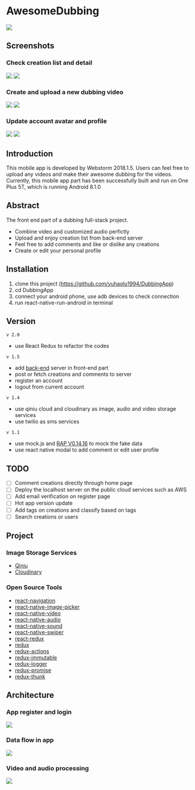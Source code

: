 # AwesomeDubbing
![](https://github.com/yuhaolu1994/DubbingApp/blob/master/android/app/src/main/res/mipmap-xxhdpi/ic_launcher.png)

## Screenshots
### Check creation list and detail
![](https://github.com/yuhaolu1994/DubbingApp/blob/master/art/new_creation.gif)
![](https://github.com/yuhaolu1994/DubbingApp/blob/master/art/creation_detail.gif)

### Create and upload a new dubbing video
![](https://github.com/yuhaolu1994/DubbingApp/blob/master/art/creation_made.gif)
![](https://github.com/yuhaolu1994/DubbingApp/blob/master/art/creation_post.gif)

### Update account avatar and profile
![](https://github.com/yuhaolu1994/DubbingApp/blob/master/art/account_avatar.gif)
![](https://github.com/yuhaolu1994/DubbingApp/blob/master/art/account_profile.gif)

## Introduction
This mobile app is developed by Webstorm 2018.1.5. Users can feel free to upload any videos and make their awesome dubbing for the videos. Currently, this mobile app part has been successfully built and run on One Plus 5T, which is running Android 8.1.0

## Abstract
The front end part of a dubbing full-stack project. 
- Combine video and customized audio perfictly
- Upload and enjoy creation list from back-end server
- Feel free to add comments and like or dislike any creations
- Create or edit your personal profile 

## Installation
1. clone this project (https://github.com/yuhaolu1994/DubbingApp)
2. cd DubbingApp
3. connect your android phone, use adb devices to check connection
4. run react-native-run-android in terminal

## Version
`v 2.0`
- use React Redux to refactor the codes

`v 1.5`
- add [back-end](https://github.com/yuhaolu1994/DubbingServer) server in front-end part 
- post or fetch creations and comments to server
- register an account 
- logout from current account

`v 1.4`
- use qiniu cloud and cloudinary as image, audio and video storage services
- use twilio as sms services

`v 1.1`
- use mock.js and [RAP V0.14.16](http://rapapi.org/org/index.do) to mock the fake data
- use react native modal to add comment or edit user profile

## TODO
- [ ] Comment creations directly through home page
- [ ] Deploy the localhost server on the public cloud services such as AWS
- [ ] Add email verification on register page
- [ ] Hot app version update
- [ ] Add tags on creations and classify based on tags
- [ ] Search creations or users

## Project
### Image Storage Services
- [Qiniu](https://www.qiniu.com/en)
- [Cloudinary](https://cloudinary.com)

### Open Source Tools
- [react-navigation](https://www.npmjs.com/package/react-navigation)
- [react-native-image-picker](https://www.npmjs.com/package/react-native-image-picker)
- [react-native-video](https://www.npmjs.com/package/react-native-video)
- [react-native-audio](https://www.npmjs.com/package/react-native-audio)
- [react-native-sound](https://www.npmjs.com/package/react-native-sound)
- [react-native-swiper](https://www.npmjs.com/package/react-native-swiper)
- [react-redux](https://www.npmjs.com/package/react-redux)
- [redux](https://www.npmjs.com/package/redux)
- [redux-actions](https://www.npmjs.com/package/redux-actions)
- [redux-immutable](https://www.npmjs.com/package/redux-immutable)
- [redux-logger](https://www.npmjs.com/package/redux-logger)
- [redux-promise](https://www.npmjs.com/package/redux-promise)
- [redux-thunk](https://www.npmjs.com/package/redux-thunk)

## Architecture
### App register and login
![](https://github.com/yuhaolu1994/DubbingApp/blob/master/art/app_startup.png)

### Data flow in app
![](https://github.com/yuhaolu1994/DubbingApp/blob/master/art/app_dataflow.png)

### Video and audio processing 
![](https://github.com/yuhaolu1994/DubbingApp/blob/master/art/video_audio.png)


